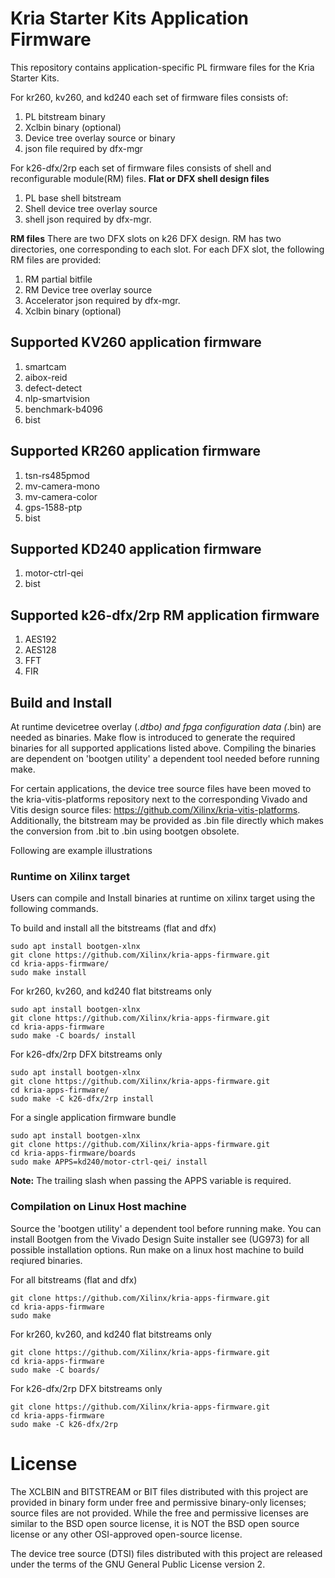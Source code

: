 # Kria Starter Kits Application Firmware

This repository contains application-specific PL firmware files for the Kria
Starter Kits.

For kr260, kv260, and kd240 each set of firmware files consists of:
1. PL bitstream binary
2. Xclbin binary (optional)
3. Device tree overlay source or binary
4. json file required by dfx-mgr

For k26-dfx/2rp each set of firmware files consists of shell and reconfigurable module(RM) files.
**Flat or DFX shell design files**
1. PL base shell bitstream
2. Shell device tree overlay source
3. shell json required by dfx-mgr.

**RM files**
There are two DFX slots on k26 DFX design. RM has two directories, one corresponding to each slot.
For each DFX slot, the following RM files are provided:
1. RM partial bitfile
2. RM Device tree overlay source
3. Accelerator json required by dfx-mgr.
4. Xclbin binary (optional)

## Supported KV260 application firmware
1. smartcam
2. aibox-reid
3. defect-detect
4. nlp-smartvision
5. benchmark-b4096
6. bist

## Supported KR260 application firmware
1. tsn-rs485pmod
2. mv-camera-mono
3. mv-camera-color
4. gps-1588-ptp
5. bist

## Supported KD240 application firmware
1. motor-ctrl-qei
2. bist

## Supported k26-dfx/2rp RM application firmware
1. AES192
2. AES128
3. FFT
4. FIR

## Build and Install
At runtime devicetree overlay (*.dtbo) and fpga configuration data (*.bin)
are needed as binaries. Make flow is introduced to generate the required binaries
for all supported applications listed above. Compiling the binaries are dependent
on 'bootgen utility' a dependent tool needed before running make.

For certain applications, the device tree source files have been moved to the
kria-vitis-platforms repository next to the corresponding Vivado and Vitis
design source files: https://github.com/Xilinx/kria-vitis-platforms.
Additionally, the bitstream may be provided as .bin file directly which makes
the conversion from .bit to .bin using bootgen obsolete.

Following are example illustrations

### Runtime on Xilinx target

Users can compile and Install binaries at runtime on xilinx target using the
following commands.

To build and install all the bitstreams (flat and dfx)
```
sudo apt install bootgen-xlnx
git clone https://github.com/Xilinx/kria-apps-firmware.git
cd kria-apps-firmware/
sudo make install
```

For kr260, kv260, and kd240 flat bitstreams only
```
sudo apt install bootgen-xlnx
git clone https://github.com/Xilinx/kria-apps-firmware.git
cd kria-apps-firmware
sudo make -C boards/ install
```

For k26-dfx/2rp DFX bitstreams only
```
sudo apt install bootgen-xlnx
git clone https://github.com/Xilinx/kria-apps-firmware.git
cd kria-apps-firmware/
sudo make -C k26-dfx/2rp install
```

For a single application firmware bundle
```
sudo apt install bootgen-xlnx
git clone https://github.com/Xilinx/kria-apps-firmware.git
cd kria-apps-firmware/boards
sudo make APPS=kd240/motor-ctrl-qei/ install
```
**Note:** The trailing slash when passing the APPS variable is required.

### Compilation on Linux Host machine
Source the 'bootgen utility' a dependent tool before running make. You can install
Bootgen from the Vivado Design Suite installer see (UG973) for all possible
installation options.
Run make on a linux host machine to build reqiured binaries.

For all bitstreams (flat and dfx)
```
git clone https://github.com/Xilinx/kria-apps-firmware.git
cd kria-apps-firmware
sudo make
```

For kr260, kv260, and kd240 flat bitstreams only
```
git clone https://github.com/Xilinx/kria-apps-firmware.git
cd kria-apps-firmware
sudo make -C boards/
```

For k26-dfx/2rp DFX bitstreams only
```
git clone https://github.com/Xilinx/kria-apps-firmware.git
cd kria-apps-firmware
sudo make -C k26-dfx/2rp
```


# License

The XCLBIN and BITSTREAM or BIT files distributed with this project are
provided in binary form under free and permissive binary-only licenses; source
files are not provided. While the free and permissive licenses are similar to
the BSD open source license, it is NOT the BSD open source license or any other
OSI-approved open-source license.

The device tree source (DTSI) files distributed with this project are
released under the terms of the GNU General Public License version 2.
